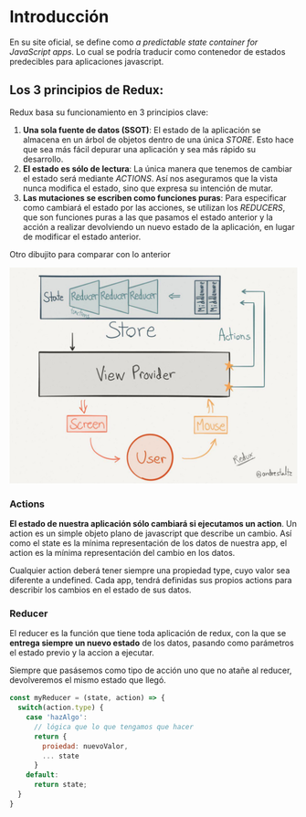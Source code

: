 # Introducción

En su site oficial, se define como _a predictable state container for JavaScript apps_. Lo cual se podría traducir como contenedor de estados predecibles para aplicaciones javascript.

## Los 3 principios de Redux:

Redux basa su funcionamiento en 3 principios clave:

1. **Una sola fuente de datos \(SSOT\)**: El estado de la aplicación se almacena en un árbol de objetos dentro de una única _STORE_. Esto hace que sea más fácil depurar una aplicación y sea más rápido su desarrollo.
2. **El estado es sólo de lectura**: La única manera que tenemos de cambiar el estado será mediante _ACTIONS_. Así nos aseguramos que la vista nunca modifica el estado, sino que expresa su intención de mutar.
3. **Las mutaciones se escriben como funciones puras**: Para especificar como cambiará el estado por las acciones, se utilizan los _REDUCERS_, que son funciones puras a las que pasamos el estado anterior y la acción a realizar devolviendo un nuevo estado de la aplicación, en lugar de modificar el estado anterior.

Otro dibujito para comparar con lo anterior

![](/assets/redux-paper.png)

### Actions

**El estado de nuestra aplicación sólo cambiará si ejecutamos un action**. Un action es un simple objeto plano de javascript que describe un cambio. Así como el state es la mínima representación de los datos de nuestra app, el action es la mínima representación del cambio en los datos.
  
Cualquier action deberá tener siempre una propiedad type, cuyo valor sea diferente a undefined. Cada app, tendrá definidas sus propios actions para describir los cambios en el estado de sus datos.


### Reducer

El reducer es la función que tiene toda aplicación de redux, con la que se **entrega siempre un nuevo estado** de los datos, pasando como parámetros el estado previo y la accion a ejecutar.

Siempre que pasásemos como tipo de acción uno que no atañe al reducer, devolveremos el mismo estado que llegó.


```js
const myReducer = (state, action) => {
  switch(action.type) {
    case 'hazAlgo':
      // lógica que lo que tengamos que hacer
      return {
        proiedad: nuevoValor,
        ... state
      }
    default:
      return state;
  }
}
```


